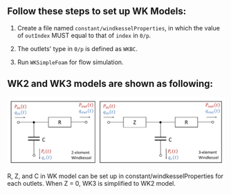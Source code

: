 ## Follow these steps to set up WK Models:

1. Create a file named `constant/windkesselProperties`, in which the value of `outIndex` MUST equal to that of `index` in `0/p`.

2. The outlets' type in `0/p` is defined as `WKBC`.

3. Run `WKSimpleFoam` for flow simulation.



## WK2 and WK3 models are shown as following:

![WK Models](wkModel.png)

R, Z, and C in WK model can be set up in constant/windkesselProperties for each outlets. When Z = 0, WK3 is simplified to WK2 model.